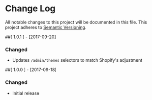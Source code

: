 # Change Log

All notable changes to this project will be documented in this file.
This project adheres to [Semantic Versioning](http://semver.org/).

##[ 1.0.1 ] - [2017-09-20]
### Changed
- Updates `/admin/themes` selectors to match Shopify's adjustment

##[ 1.0.0 ] - [2017-09-18]
### Changed
- Initial release
